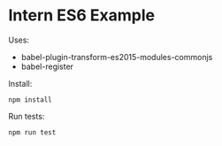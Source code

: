 # Intern ES6 Example

Uses:

* babel-plugin-transform-es2015-modules-commonjs
* babel-register

Install:

`npm install`

Run tests:

`npm run test`
